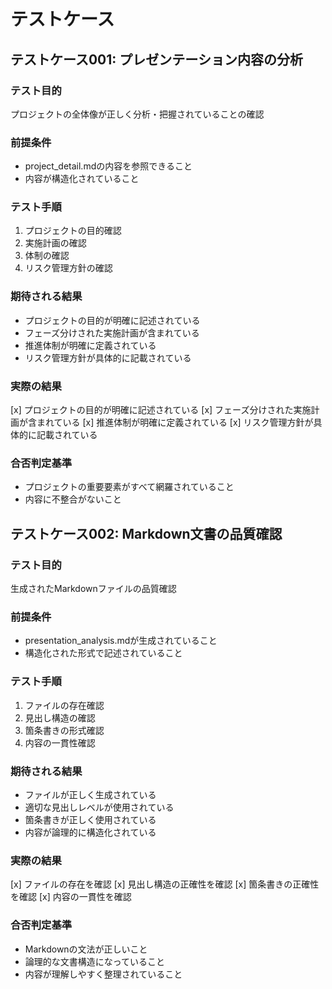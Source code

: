 # テストケース

## テストケース001: プレゼンテーション内容の分析

### テスト目的
プロジェクトの全体像が正しく分析・把握されていることの確認

### 前提条件
- project_detail.mdの内容を参照できること
- 内容が構造化されていること

### テスト手順
1. プロジェクトの目的確認
2. 実施計画の確認
3. 体制の確認
4. リスク管理方針の確認

### 期待される結果
- プロジェクトの目的が明確に記述されている
- フェーズ分けされた実施計画が含まれている
- 推進体制が明確に定義されている
- リスク管理方針が具体的に記載されている

### 実際の結果
[x] プロジェクトの目的が明確に記述されている
[x] フェーズ分けされた実施計画が含まれている
[x] 推進体制が明確に定義されている
[x] リスク管理方針が具体的に記載されている

### 合否判定基準
- プロジェクトの重要要素がすべて網羅されていること
- 内容に不整合がないこと

## テストケース002: Markdown文書の品質確認

### テスト目的
生成されたMarkdownファイルの品質確認

### 前提条件
- presentation_analysis.mdが生成されていること
- 構造化された形式で記述されていること

### テスト手順
1. ファイルの存在確認
2. 見出し構造の確認
3. 箇条書きの形式確認
4. 内容の一貫性確認

### 期待される結果
- ファイルが正しく生成されている
- 適切な見出しレベルが使用されている
- 箇条書きが正しく使用されている
- 内容が論理的に構造化されている

### 実際の結果
[x] ファイルの存在を確認
[x] 見出し構造の正確性を確認
[x] 箇条書きの正確性を確認
[x] 内容の一貫性を確認

### 合否判定基準
- Markdownの文法が正しいこと
- 論理的な文書構造になっていること
- 内容が理解しやすく整理されていること